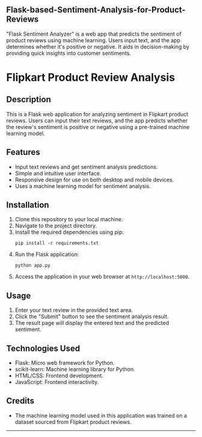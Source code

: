 ## Flask-based-Sentiment-Analysis-for-Product-Reviews
 "Flask Sentiment Analyzer" is a web app that predicts the sentiment of product reviews using machine learning. Users input text, and the app determines whether it's positive or negative. It aids in decision-making by providing quick insights into customer sentiments.

# Flipkart Product Review Analysis

## Description
This is a Flask web application for analyzing sentiment in Flipkart product reviews. Users can input their text reviews, and the app predicts whether the review's sentiment is positive or negative using a pre-trained machine learning model.

## Features
- Input text reviews and get sentiment analysis predictions.
- Simple and intuitive user interface.
- Responsive design for use on both desktop and mobile devices.
- Uses a  machine learning model for sentiment analysis.

## Installation
1. Clone this repository to your local machine.
2. Navigate to the project directory.
3. Install the required dependencies using pip:
   ```
   pip install -r requirements.txt
   ```
4. Run the Flask application:
   ```
   python app.py
   ```
5. Access the application in your web browser at `http://localhost:5000`.

## Usage
1. Enter your text review in the provided text area.
2. Click the "Submit" button to see the sentiment analysis result.
3. The result page will display the entered text and the predicted sentiment.

## Technologies Used
- Flask: Micro web framework for Python.
- scikit-learn: Machine learning library for Python.
- HTML/CSS: Frontend development.
- JavaScript: Frontend interactivity.

## Credits
- The machine learning model used in this application was trained on a dataset sourced from Flipkart product reviews.

---
